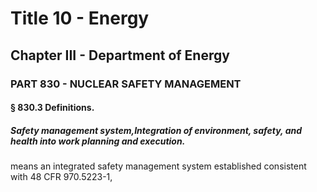 
# Title 10 - Energy
## Chapter III - Department of Energy
### PART 830 - NUCLEAR SAFETY MANAGEMENT
#### § 830.3 Definitions.
##### Safety management system,Integration of environment, safety, and health into work planning and execution.

means an integrated safety management system established consistent with 48 CFR 970.5223-1,
